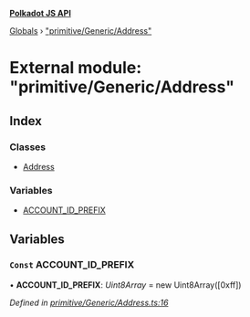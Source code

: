 **[Polkadot JS API](../README.md)**

[Globals](../globals.md) › [&quot;primitive/Generic/Address&quot;](_primitive_generic_address_.md)

# External module: "primitive/Generic/Address"

## Index

### Classes

* [Address](../classes/_primitive_generic_address_.address.md)

### Variables

* [ACCOUNT_ID_PREFIX](_primitive_generic_address_.md#const-account_id_prefix)

## Variables

### `Const` ACCOUNT_ID_PREFIX

• **ACCOUNT_ID_PREFIX**: *Uint8Array* =  new Uint8Array([0xff])

*Defined in [primitive/Generic/Address.ts:16](https://github.com/polkadot-js/api/blob/1584100/packages/types/src/primitive/Generic/Address.ts#L16)*